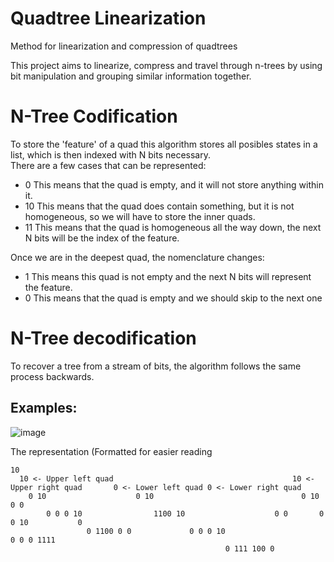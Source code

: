 # Quadtree Linearization
Method for linearization and compression of quadtrees

This project aims to linearize, compress and travel through n-trees by using bit manipulation and grouping similar information together.  

# N-Tree Codification

To store the 'feature' of a quad this algorithm stores all posibles states in a list, which is then indexed with N bits necessary.  
There are a few cases that can be represented:  
- 0 This means that the quad is empty, and it will not store anything within it.  
- 10 This means that the quad does contain something, but it is not homogeneous, so we will have to store the inner quads.  
- 11 This means that the quad is homogeneous all the way down, the next N bits will be the index of the feature.  
  
Once we are in the deepest quad, the nomenclature changes:
- 1 This means this quad is not empty and the next N bits will represent the feature.  
- 0 This means that the quad is empty and we should skip to the next one

# N-Tree decodification
To recover a tree from a stream of bits, the algorithm follows the same process backwards.

## Examples:
![image](https://user-images.githubusercontent.com/60682906/187241255-27272178-730f-4512-8566-809b14f7c16d.png)  
  
The representation (Formatted for easier reading
```
10
  10 <- Upper left quad                                        10 <- Upper right quad       0 <- Lower left quad 0 <- Lower right quad
    0 10                    0 10                                 0 10                   0 0
        0 0 0 10                1100 10                    0 0       0 0 10           0
                 0 1100 0 0             0 0 0 10                           0 0 0 1111
                                                0 111 100 0                           
```
